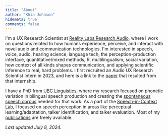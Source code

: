 ```yaml
---
title: "About"
author: "Khia Johnson"
hidemeta: true
comments: false
---
```


I'm a UX Research Scientist at [Reality Labs Research Audio](https://about.fb.com/news/2020/09/facebook-reality-labs-research-future-of-audio/), where I work on questions related to how humans experience, perceive, and interact with novel audio and communication technologies. I'm interested in speech, voice, audio, hearing science, language tech, the perception-production interface, quantitative/mixed methods, R, multilingualism, social variation, how context of all kinds shapes communication, and applying scientific inference to real, hard problems. I first recruited an Audio UX Research Scientist Intern in 2023, and here is a link to the [paper](https://doi.org/10.1016/j.chbr.2024.100451) that resulted from that internship.

I have a PhD from [UBC Linguistics](https://linguistics.ubc.ca/), where my research focused on phonetic variation in bilingual speech production and creating the [spontaneous speech corpus](https://spice-corpus.readthedocs.io/) needed for that work. As a part of the [Speech-in-Context Lab](https://speechincontext.arts.ubc.ca/), I focused on speech perception in areas like perceptual learning/adaptation, talker identification, and talker evaluation. Most of my [publications](/content/publications.md) are freely available.

*Last updated July 8, 2024.*